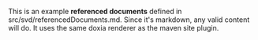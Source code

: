 This is an example **referenced documents** defined in src/svd/referencedDocuments.md. 
Since it's markdown, any valid content will do. It uses the same doxia renderer 
as the maven site plugin.
